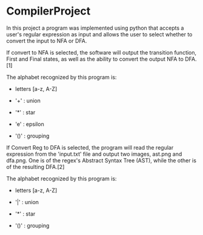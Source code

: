 # CompilerProject
In this project a program was implemented using python that accepts a user's regular expression as input and allows the user to select whether to convert the input to NFA or DFA. 

 

If convert to NFA is selected, the software will output the transition function, First and Final states, as well as the ability to convert the output NFA to DFA.[1] 

The alphabet recognized by this program is: 

* letters [a-z, A-Z] 

* '+' : union 

* '*' : star 

* 'e' : epsilon 

* '()' : grouping 

If Convert Reg to DFA is selected, the program will read the regular expression from the 'input.txt' file and output two images, ast.png and dfa.png. One is of the regex's Abstract Syntax Tree (AST), while the other is of the resulting DFA.[2] 

The alphabet recognized by this program is: 

* letters [a-z, A-Z] 

* '|' : union 

* '*' : star 

* '()' : grouping 

